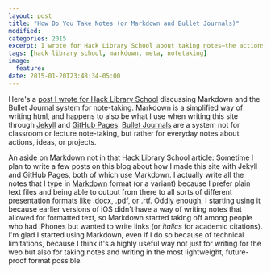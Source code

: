 ```yaml
---
layout: post
title: "How Do You Take Notes (or Markdown and Bullet Journals)"
modified:
categories: 2015
excerpt: I wrote for Hack Library School about taking notes—the actions, ideas, or project variety, not class notes—using Markdown or the Bullet Journal approach.
tags: [hack library school, markdown, meta, notetaking]
image:
  feature:
date: 2015-01-20T23:48:34-05:00
---
```


Here's a [post I wrote for Hack Library School](http://hacklibschool.wordpress.com/2015/01/20/how-do-you-take-notes/) discussing Markdown and the Bullet Journal system for note-taking. Markdown is a simplified way of writing html, and happens to also be what I use when writing this site through [Jekyll](http://jekyllrb.com/) and [GitHub Pages](https://pages.github.com/). [Bullet Journals](http://bulletjournal.com/) are a system not for classroom or lecture note-taking, but rather for everyday notes about actions, ideas, or projects.   

An aside on Markdown not in that Hack Library School article: Sometime I plan to write a few posts on this blog about how I made this site with Jekyll and GitHub Pages, both of which use Markdown. I actually write all the notes that I type in [Markdown](http://daringfireball.net/projects/markdown/) format (or a variant) because I prefer plain text files and being able to output from there to all sorts of different presentation formats like .docx, .pdf, or .rtf. Oddly enough, I starting using it because earlier versions of iOS didn't have a way of writing notes that allowed for formatted text, so Markdown started taking off among people who had iPhones but wanted to write links (or *italics* for academic citations). I'm glad I started using Markdown, even if I do so because of technical limitations, because I think it's a highly useful way not just for writing for the web but also for taking notes and writing in the most lightweight, future-proof format possible.   